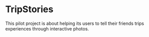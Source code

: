 # TripStories
This pilot project is about helping its users to tell their friends trips experiences through interactive photos.
